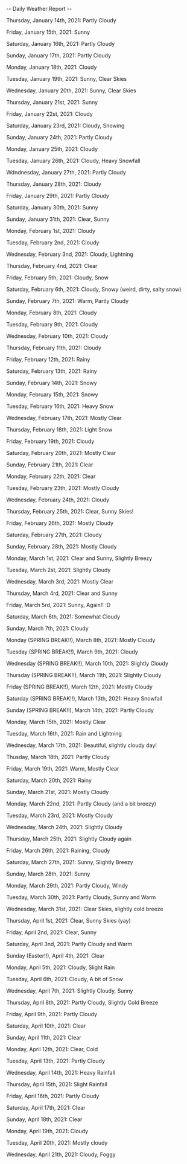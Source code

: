 -- Daily Weather Report --

Thursday, January 14th, 2021: Partly Cloudy

Friday, January 15th, 2021: Sunny

Saturday, January 16th, 2021: Partly Cloudy

Sunday, January 17th, 2021: Partly Cloudy

Monday, January 18th, 2021: Cloudy

Tuesday, January 19th, 2021: Sunny, Clear Skies

Wednesday, January 20th, 2021: Sunny, Clear Skies

Thursday, January 21st, 2021: Sunny

Friday, January 22st, 2021: Cloudy

Saturday, January 23rd, 2021: Cloudy, Snowing

Sunday, January 24th, 2021: Partly Cloudy

Monday, January 25th, 2021: Cloudy

Tuesday, January 26th, 2021: Cloudy, Heavy Snowfall

Wdndnesday, January 27th, 2021: Partly Cloudy

Thursday, January 28th, 2021: Cloudy

Friday, January 29th, 2021: Partly Cloudy

Saturday, January 30th, 2021: Sunny

Sunday, January 31th, 2021: Clear, Sunny

Monday, February 1st, 2021: Cloudy

Tuesday, February 2nd, 2021: Cloudy

Wednesday, February 3nd, 2021: Cloudy, Lightning

Thursday, February 4nd, 2021: Clear

Friday, February 5th, 2021: Cloudy, Snow

Saturday, February 6th, 2021: Cloudy, Snowy (weird, dirty, salty snow)

Sunday, February 7th, 2021: Warm, Partly Cloudy

Monday, February 8th, 2021: Cloudy

Tuesday, February 9th, 2021: Cloudy

Wednesday, February 10th, 2021: Cloudy

Thursday, February 11th, 2021: Cloudy

Friday, February 12th, 2021: Rainy

Saturday, February 13th, 2021: Rainy

Sunday, February 14th, 2021: Snowy

Monday, February 15th, 2021: Snowy

Tuesday, February 16th, 2021: Heavy Snow

Wednesday, February 17th, 2021: Mostly Clear

Thursday, February 18th, 2021: Light Snow

Friday, February 19th, 2021: Cloudy

Saturday, February 20th, 2021: Mostly Clear

Sunday, February 21th, 2021: Clear

Monday, February 22th, 2021: Clear

Tuesday, February 23th, 2021: Mostly Cloudy

Wednesday, February 24th, 2021: Cloudy

Thursday, February 25th, 2021: Clear, Sunny Skies!

Friday, February 26th, 2021: Mostly Cloudy

Saturday, February 27th, 2021: Cloudy

Sunday, February 28th, 2021: Mostly Cloudy

Monday, March 1st, 2021: Clear and Sunny, Slightly Breezy

Tuesday, March 2st, 2021: Slightly Cloudy

Wednesday, March 3rd, 2021: Mostly Clear

Thursday, March 4rd, 2021: Clear and Sunny

Friday, March 5rd, 2021: Sunny, Again!! :D

Saturday, March 6th, 2021: Somewhat Cloudy

Sunday, March 7th, 2021: Cloudy

Monday (SPRING BREAK!!), March 8th, 2021: Mostly Cloudy

Tuesday (SPRING BREAK!!), March 9th, 2021: Cloudy

Wednesday (SPRING BREAK!!), March 10th, 2021: Slightly Cloudy

Thursday (SPRING BREAK!!), March 11th, 2021: Slightly Cloudy

Friday (SPRING BREAK!!), March 12th, 2021: Mostly Cloudy

Saturday (SPRING BREAK!!), March 13th, 2021: Heavy Snowfall

Sunday (SPRING BREAK!!), March 14th, 2021: Partly Cloudy

Monday, March 15th, 2021: Mostly Clear

Tuesday, March 16th, 2021: Rain and Lightning

Wednesday, March 17th, 2021: Beautiful, slightly cloudy day!

Thusday, March 18th, 2021: Partly Cloudy

Friday, March 19th, 2021: Warm, Mostly Clear

Saturday, March 20th, 2021: Rainy

Sunday, March 21st, 2021: Mostly Cloudy

Monday, March 22nd, 2021: Partly Cloudy (and a bit breezy)

Tuesday, March 23rd, 2021: Mostly Cloudy

Wednesday, March 24th, 2021: Slightly Cloudy

Thursday, March 25th, 2021: Slightly Cloudy again

Friday, March 26th, 2021: Raining, Cloudy

Saturday, March 27th, 2021: Sunny, Slightly Breezy

Sunday, March 28th, 2021: Sunny

Monday, March 29th, 2021: Partly Cloudy, Windy

Tuesday, March 30th, 2021: Partly Cloudy, Sunny and Warm

Wednesday, March 31st, 2021: Clear Skies, slightly cold breeze

Thursday, April 1st, 2021: Clear, Sunny Skies (yay)

Friday, April 2nd, 2021: Clear, Sunny

Saturday, April 3nd, 2021: Partly Cloudy and Warm

Sunday (Easter!!), April 4th, 2021: Clear

Monday, April 5th, 2021: Cloudy, Slight Rain

Tuesday, April 6th, 2021: Cloudy, A bit of Snow

Wednesday, April 7th, 2021: Slightly Cloudy, Sunny

Thursday, April 8th, 2021: Partly Cloudy, Slightly Cold Breeze

Friday, April 9th, 2021: Partly Cloudy

Saturday, April 10th, 2021: Clear

Sunday, April 11th, 2021: Clear

Monday, April 12th, 2021: Clear, Cold

Tuesday, April 13th, 2021: Partly Cloudy

Wednesday, April 14th, 2021: Heavy Rainfall

Thursday, April 15th, 2021: Slight Rainfall

Friday, April 16th, 2021: Partly Cloudy

Saturday, April 17th, 2021: Clear

Sunday, April 18th, 2021: Clear

Monday, April 19th, 2021: Cloudy

Tuesday, April 20th, 2021: Mostly cloudy

Wednesday, April 21th, 2021: Cloudy, Foggy




